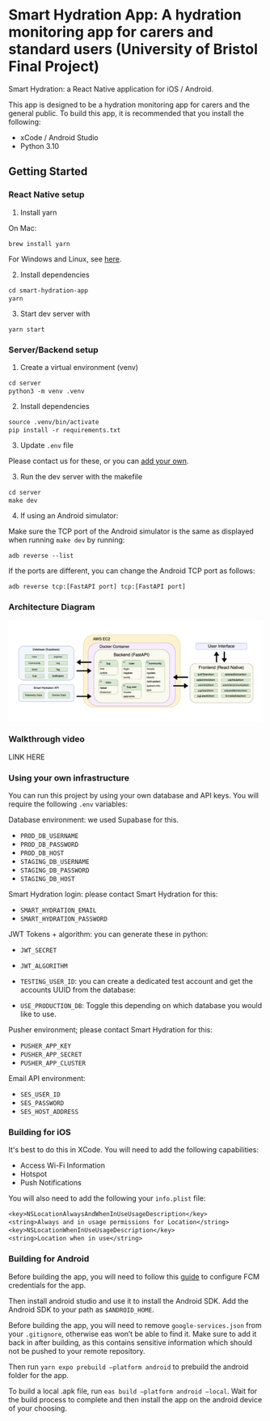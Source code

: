 # Smart Hydration App: A hydration monitoring app for carers and standard users (University of Bristol Final Project)

Smart Hydration: a React Native application for iOS / Android. 

This app is designed to be a hydration monitoring app for carers and the general public. To build this app, it is recommended that you install the following:

* xCode / Android Studio
* Python 3.10

## Getting Started

### React Native setup

1. Install yarn

On Mac:

```
brew install yarn
```

For Windows and Linux, see [here](https://classic.yarnpkg.com/lang/en/docs/install/#mac-stable).


2. Install dependencies

```
cd smart-hydration-app
yarn
```

3. Start dev server with

```
yarn start
```


### Server/Backend setup

1. Create a virtual environment (venv)

```
cd server
python3 -m venv .venv
```

2. Install dependencies

```
source .venv/bin/activate
pip install -r requirements.txt
```

3. Update `.env` file

Please contact us for these, or you can [add your own](#using-your-own-infrastructure).


3. Run the dev server with the makefile

```
cd server
make dev
```


4. If using an Android simulator:

Make sure the TCP port of the Android simulator is the same as displayed when running `make dev` by running:
```
adb reverse --list
```
If the ports are different, you can change the Android TCP port as follows:
```
adb reverse tcp:[FastAPI port] tcp:[FastAPI port]
```

### Architecture Diagram

![Architecture diagram](architecture-diagram.png)

### Walkthrough video

LINK HERE

### Using your own infrastructure

You can run this project by using your own database and API keys. You will require the following `.env` variables:

Database environment: we used Supabase for this.
* `PROD_DB_USERNAME`
* `PROD_DB_PASSWORD`
* `PROD_DB_HOST`
* `STAGING_DB_USERNAME`
* `STAGING_DB_PASSWORD`
* `STAGING_DB_HOST`

Smart Hydration login: please contact Smart Hydration for this:
* `SMART_HYDRATION_EMAIL`
* `SMART_HYDRATION_PASSWORD`

JWT Tokens + algorithm: you can generate these in python:
* `JWT_SECRET`
* `JWT_ALGORITHM`

* `TESTING_USER_ID`: you can create a dedicated test account and get the accounts UUID from the database:
* `USE_PRODUCTION_DB`: Toggle this depending on which database you would like to use.

Pusher environment; please contact Smart Hydration for this:
* `PUSHER_APP_KEY`
* `PUSHER_APP_SECRET`
* `PUSHER_APP_CLUSTER`

Email API environment:
* `SES_USER_ID`
* `SES_PASSWORD`
* `SES_HOST_ADDRESS`

### Building for iOS

It's best to do this in XCode. You will need to add the following capabilities:
* Access Wi-Fi Information
* Hotspot
* Push Notifications

You will also need to add the following your `info.plist` file:
```
<key>NSLocationAlwaysAndWhenInUseUsageDescription</key>
<string>Always and in usage permissions for Location</string>
<key>NSLocationWhenInUseUsageDescription</key>
<string>Location when in use</string>
```

### Building for Android

Before building the app, you will need to follow this [guide](https://docs.expo.dev/push-notifications/fcm-credentials/) to configure FCM credentials for the app. 

Then install android studio and use it to install the Android SDK. Add the Android SDK to your path as `$ANDROID_HOME`.

Before building the app, you will need to remove `google-services.json` from your `.gitignore`, otherwise eas won’t be able to find it. Make sure to add it back in after building, as this contains sensitive information which should not be pushed to your remote repository.

Then run `yarn expo prebuild –platform android` to prebuild the android folder for the app.

To build a local .apk file, run `eas build –platform android –local`. Wait for the build process to complete and then install the app on the android device of your choosing.

